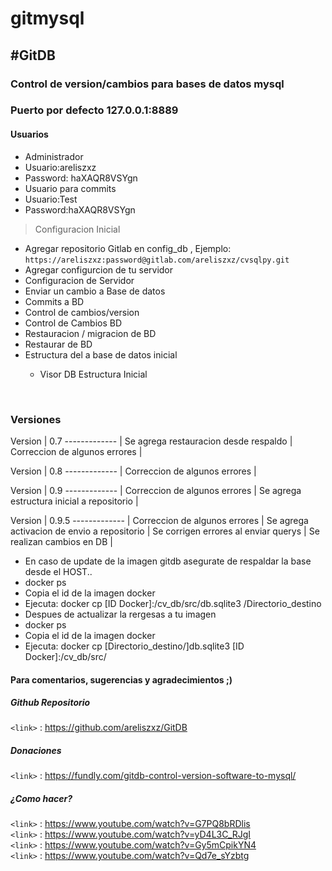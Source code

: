 # gitmysql

#GitDB
---

### Control de version/cambios para bases de datos mysql

### Puerto por defecto 127.0.0.1:8889

#### Usuarios 
 * Administrador
  * Usuario:areliszxz
  * Password: haXAQR8VSYgn
 * Usuario para commits
  * Usuario:Test
  * Password:haXAQR8VSYgn

> Configuracion Inicial
* Agregar repositorio Gitlab en  config_db , Ejemplo:
 `https://areliszxz:password@gitlab.com/areliszxz/cvsqlpy.git`
* Agregar configurcion de tu servidor
 * Configuracion de Servidor
* Enviar un cambio a Base de datos
 * Commits a BD
* Control de cambios/version
 * Control de Cambios BD
* Restauracion / migracion de BD
 * Restaurar de BD
* Estructura del a base de datos <Codigo> inicial
  * Visor DB Estructura Inicial    
<br>

### Versiones <br>


Version | 0.7
------------- | 
Se agrega restauracion desde respaldo | 
Correccion de algunos errores | 

Version | 0.8 
------------- | 
Correccion de algunos errores |

Version | 0.9
------------- | 
Correccion de algunos errores |
Se agrega estructura inicial a repositorio |


Version | 0.9.5
------------- | 
Correccion de algunos errores |
Se agrega activacion de envio a repositorio |
Se corrigen errores al enviar querys |
Se realizan cambios en DB |
<br>
* En caso de update de la imagen gitdb asegurate de respaldar la base desde el HOST..
 * docker ps
 * Copia el id de la imagen docker
 * Ejecuta: docker cp [ID Docker]:/cv_db/src/db.sqlite3 /Directorio_destino
 * Despues de actualizar la rergesas a tu imagen
 * docker ps
 * Copia el id de la imagen docker
 * Ejecuta: docker cp [Directorio_destino/]db.sqlite3 [ID Docker]:/cv_db/src/

#### Para comentarios, sugerencias y agradecimientos ;) <br>

##### Github Repositorio<br>
`<link>` : https://github.com/areliszxz/GitDB

##### Donaciones<br>
`<link>` : https://fundly.com/gitdb-control-version-software-to-mysql/

##### ¿Como hacer?<br>

`<link>` : https://www.youtube.com/watch?v=G7PQ8bRDlis<br>
`<link>` : https://www.youtube.com/watch?v=yD4L3C_RJgI<br>
`<link>` : https://www.youtube.com/watch?v=Gy5mCpikYN4<br>
`<link>` :  https://www.youtube.com/watch?v=Qd7e_sYzbtg<br>
